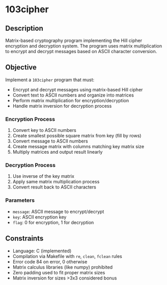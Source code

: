 # 103cipher

## Description

Matrix-based cryptography program implementing the Hill cipher encryption and decryption system. The program uses matrix multiplication to encrypt and decrypt messages based on ASCII character conversion.

## Objective

Implement a `103cipher` program that must:
- Encrypt and decrypt messages using matrix-based Hill cipher
- Convert text to ASCII numbers and organize into matrices
- Perform matrix multiplication for encryption/decryption
- Handle matrix inversion for decryption process

### Encryption Process

1. Convert key to ASCII numbers
2. Create smallest possible square matrix from key (fill by rows)
3. Convert message to ASCII numbers
4. Create message matrix with columns matching key matrix size
5. Multiply matrices and output result linearly

### Decryption Process

1. Use inverse of the key matrix
2. Apply same matrix multiplication process
3. Convert result back to ASCII characters

### Parameters

- `message`: ASCII message to encrypt/decrypt
- `key`: ASCII encryption key
- `flag`: 0 for encryption, 1 for decryption

## Constraints

- Language: C (implemented)
- Compilation via Makefile with `re`, `clean`, `fclean` rules
- Error code 84 on error, 0 otherwise
- Matrix calculus libraries (like numpy) prohibited
- Zero padding used to fit proper matrix sizes
- Matrix inversion for sizes >3x3 considered bonus

